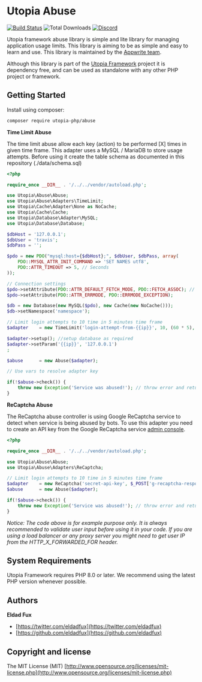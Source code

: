 # Utopia Abuse

[![Build Status](https://travis-ci.org/utopia-php/abuse.svg?branch=master)](https://travis-ci.com/utopia-php/abuse)
![Total Downloads](https://img.shields.io/packagist/dt/utopia-php/abuse.svg)
[![Discord](https://img.shields.io/discord/564160730845151244)](https://appwrite.io/discord)

Utopia framework abuse library is simple and lite library for managing application usage limits. This library is aiming to be as simple and easy to learn and use. This library is maintained by the [Appwrite team](https://appwrite.io).

Although this library is part of the [Utopia Framework](https://github.com/utopia-php/framework) project it is dependency free, and can be used as standalone with any other PHP project or framework.

## Getting Started

Install using composer:
```bash
composer require utopia-php/abuse
```

**Time Limit Abuse**

The time limit abuse allow each key (action) to be performed [X] times in given time frame.
This adapter uses a MySQL / MariaDB to store usage attempts. Before using it create the table schema as documented in this repository (./data/schema.sql)

```php
<?php

require_once __DIR__ . '/../../vendor/autoload.php';

use Utopia\Abuse\Abuse;
use Utopia\Abuse\Adapters\TimeLimit;
use Utopia\Cache\Adapter\None as NoCache;
use Utopia\Cache\Cache;
use Utopia\Database\Adapter\MySQL;
use Utopia\Database\Database;

$dbHost = '127.0.0.1';
$dbUser = 'travis';
$dbPass = '';

$pdo = new PDO("mysql:host={$dbHost};", $dbUser, $dbPass, array(
    PDO::MYSQL_ATTR_INIT_COMMAND => 'SET NAMES utf8',
    PDO::ATTR_TIMEOUT => 5, // Seconds
));

// Connection settings
$pdo->setAttribute(PDO::ATTR_DEFAULT_FETCH_MODE, PDO::FETCH_ASSOC); // Return arrays
$pdo->setAttribute(PDO::ATTR_ERRMODE, PDO::ERRMODE_EXCEPTION);

$db = new Database(new MySQL($pdo), new Cache(new NoCache()));
$db->setNamespace('namespace');

// Limit login attempts to 10 time in 5 minutes time frame
$adapter    = new TimeLimit('login-attempt-from-{{ip}}', 10, (60 * 5), $db);

$adapter->setup(); //setup database as required
$adapter->setParam('{{ip}}', '127.0.0.1')
;

$abuse      = new Abuse($adapter);

// Use vars to resolve adapter key

if(!$abuse->check()) {
    throw new Exception('Service was abused!'); // throw error and return X-Rate limit headers here
}
```

**ReCaptcha Abuse**

The ReCaptcha abuse controller is using Google ReCaptcha service to detect when service is being abused by bots.
To use this adapter you need to create an API key from the Google ReCaptcha service [admin console](https://www.google.com/recaptcha/admin).

```php
<?php

require_once __DIR__ . '/../../vendor/autoload.php';

use Utopia\Abuse\Abuse;
use Utopia\Abuse\Adapters\ReCaptcha;

// Limit login attempts to 10 time in 5 minutes time frame
$adapter    = new ReCaptcha('secret-api-key', $_POST['g-recaptcha-response'], $_SERVER['REMOTE_ADDR']);
$abuse      = new Abuse($adapter);

if(!$abuse->check()) {
    throw new Exception('Service was abused!'); // throw error and return X-Rate limit headers here
}
```

*Notice: The code above is for example purpose only. It is always recommended to validate user input before using it in your code. If you are using a load balancer or any proxy server you might need to get user IP from the HTTP_X_FORWARDE‌​D_FOR header.*

## System Requirements

Utopia Framework requires PHP 8.0 or later. We recommend using the latest PHP version whenever possible.

## Authors

**Eldad Fux**

+ [https://twitter.com/eldadfux](https://twitter.com/eldadfux)
+ [https://github.com/eldadfux](https://github.com/eldadfux)

## Copyright and license

The MIT License (MIT) [http://www.opensource.org/licenses/mit-license.php](http://www.opensource.org/licenses/mit-license.php)
